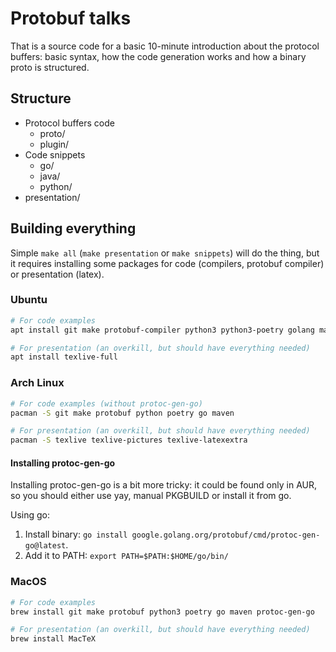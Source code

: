 # Protobuf talks

That is a source code for a basic 10-minute introduction about the protocol buffers: basic syntax, how the code generation works and how a binary proto is structured.

## Structure

* Protocol buffers code
  * proto/
  * plugin/
* Code snippets
  * go/
  * java/
  * python/
* presentation/

## Building everything

Simple ```make all``` (```make presentation``` or ```make snippets```) will do the thing, but it requires installing some packages for code (compilers, protobuf compiler) or presentation (latex).

### Ubuntu

```bash
# For code examples
apt install git make protobuf-compiler python3 python3-poetry golang maven protoc-gen-go

# For presentation (an overkill, but should have everything needed)
apt install texlive-full
```

### Arch Linux

```bash
# For code examples (without protoc-gen-go)
pacman -S git make protobuf python poetry go maven

# For presentation (an overkill, but should have everything needed)
pacman -S texlive texlive-pictures texlive-latexextra
```

#### Installing protoc-gen-go

Installing protoc-gen-go is a bit more tricky: it could be found only in AUR, so you should either use yay, manual PKGBUILD or install it from go.

Using go:

1. Install binary: ```go install google.golang.org/protobuf/cmd/protoc-gen-go@latest```.
2. Add it to PATH: ```export PATH=$PATH:$HOME/go/bin/```

### MacOS

```bash
# For code examples
brew install git make protobuf python3 poetry go maven protoc-gen-go

# For presentation (an overkill, but should have everything needed)
brew install MacTeX
```

